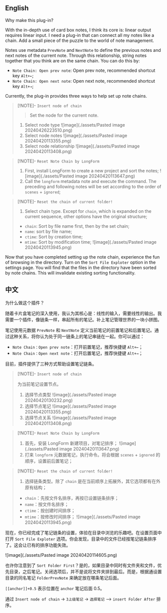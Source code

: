 
## English

Why make this plug-in? 

With the in-depth use of card box notes, I think its core is: linear output requires linear input. I need a plug-in that can connect all my notes like a chain. Add a small piece of the puzzle to the world of note management.

Notes use metadata `PrevNote` and `NextNote` to define the previous notes and next notes of the current note. Through this relationship, string notes together that you think are on the same chain. You can do this by:
- `Note Chain: Open prev note`: Open prev note, recommended shortcut key `Alt+←`;
- `Note Chain: Open next note`: Open next note, recommended shortcut key `Alt+→`;


Currently, the plug-in provides three ways to help set up note chains.


> [!NOTE]- `Insert node of chain`
> > Set the node for the current note.
> 1. Select node type
> ![image](./assets/Pasted image 20240426223510.png)
> 2. Select node notes
> ![image](./assets/Pasted image 20240420113355.png)
> 3. Select node relationship
> ![image](./assets/Pasted image 20240420113408.png)

> [!NOTE]- `Reset Note Chain by LongForm`
> 1. First, install LongForm to create a new project and sort the notes;
> ![image](./assets/Pasted image 20240420113647.png)
> 2. Call the `longform` metadata note and execute the command. The preceding and following notes will be set according to the order of `scenes` + `ignored`;

> [!NOTE]- `Reset the chain of current folder!`
> 1. Select chain type. Except for `chain`, which is expanded on the current sequence, other options have the original structure;
> - `chain`: Sort by file name first, then by the set chain;
> - `name`: sort by file name;
> - `ctime`: Sort by creation time;
> - `mtime`: Sort by modification time;
> ![image](./assets/Pasted image 20240420113945.png)

Now that you have completed setting up the note chain, experience the fun of browsing in the directory. Turn on the `Sort File Exploter` option in the settings page. You will find that the files in the directory have been sorted by note chains. This will invalidate existing sorting functionality.





## 中文

为什么做这个插件？

随着卡片盒笔记的深入使用，我认为其核心是：线性的输入，需要线性的输出。我需要一个插件，像链条一样，串起所有的笔记。补上笔记管理世界的一块小拼图。

笔记使用元数据 `PrevNote` 和 `NextNote` 定义当前笔记的前置笔记和后置笔记。通过这种关系，将你认为处于同一链条上的笔记串链在一起。你可以通过：
- `Note Chain：Open prev note`：打开前置笔记，推荐快捷键  `Alt+←`；
- `Note Chain：Open next note`：打开后置笔记，推荐快捷键 `Alt+→`；

目前，插件提供了三种方式帮助设置笔记链条。


> [!NOTE]- `Insert node of chain`
> 
> 为当前笔记设置节点。
> 1. 选择节点类型
> ![image](./assets/Pasted image 20240420130232.png)
> 2. 选择节点笔记
> ![image](./assets/Pasted image 20240420113355.png)
> 3. 选择节点关系
> ![image](./assets/Pasted image 20240420113408.png)

> [!NOTE]- `Reset Note Chain by LongForm`
> 1. 首先，安装 LongForm 新建项目，对笔记排序；
> ![image](./assets/Pasted image 20240420113647.png)
> 2. 打来 `longform` 元数据笔记，执行命令。将会根据 `scenes` + `ignored` 的顺序，设置前后置笔记；

> [!NOTE]- `Reset the chain of current folder!`
> 1. 选择链条类型。除了 `chain` 是在当前顺序上拓展外，其它选项都有在外原有结构；
> 	- `chain`：先按文件名排序，再按已设置链条排序；
> 	- `name`：按文件名排序；
> 	- `ctime`：按创建时间排序；
> 	- `mtime`：按修改时间排序；
> ![image](./assets/Pasted image 20240420113945.png)




现在，你已经完成了笔记链条的设置，体验在目录中浏览的乐趣吧。在设置页面中打开 `Sort File Exploter` 选项。你会发现，目录中的文件已经按笔记链条排序了。这会让已有的排序功能失效。

![image](./assets/Pasted image 20240420114605.png)

也许你注意到了 `Sort Folder First`？是的，如果目录中同时有文件夹和文件，优先目录，之后笔记。关闭选项后，并不是说将文件夹排到最后。而是，根据通设置目录的同名笔记 `FolderPrevNote` 来确定放在哪条笔记后面。

`[[anchor]]+0.5` 表示位置在 `anchor` 笔记后面 0.5。

通过 `Insert node of chain` -> `3上级笔记` -> `选择笔记` --> `insert Folder After` 排序。


